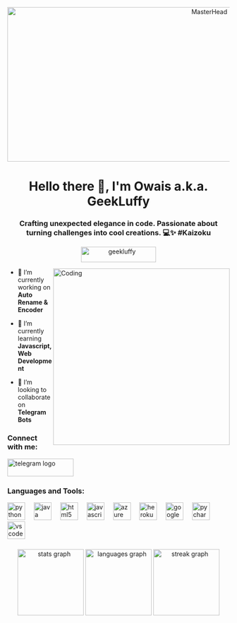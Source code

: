 <p align="center">
  <img src="https://te.legra.ph/file/233853412ffc1d605f1f2.jpg" alt="MasterHead" width="900" height="350">
</p>

<h1 align="center">Hello there 👋, I'm Owais a.k.a. GeekLuffy</h1>
<h3 align="center">Crafting unexpected elegance in code. Passionate about turning challenges into cool creations. 💻✨  #Kaizoku</h3>

<p align="center">
  <img src="https://komarev.com/ghpvc/?username=geekluffy&label=Profile%20views&color=ff69b4&style=flat-square" alt="geekluffy" style="width: 170px; height: 35px;"/>
</p>



<img align="right" alt="Coding" width="400" src="https://c.tenor.com/MX7na3cgJYwAAAAC/tenor.gif">

- 🔭 I’m currently working on **Auto Rename & Encoder**

- 🌱 I’m currently learning **Javascript, Web Development**

- 🤝 I’m looking to collaborate on **Telegram Bots**

<h3 align="left">Connect with me:</h3>
<div align="left">
 <a href="https://t.me/GeekLuffy" target="_blank">
  <img src="https://te.legra.ph/file/0d1c35ef9d6f1a0a50b94.jpg" width="150" height="40" alt="telegram logo"  />
 </a>
</div>
<p align="left">
</p>

<h3 align="left">Languages and Tools:</h3>

<div align="left">
  <img src="https://cdn.jsdelivr.net/gh/devicons/devicon/icons/python/python-original.svg" height="40" alt="python logo"  />
  <img width="12" />
  <img src="https://cdn.jsdelivr.net/gh/devicons/devicon/icons/java/java-original.svg" height="40" alt="java logo"  />
  <img width="12" />
  <img src="https://cdn.jsdelivr.net/gh/devicons/devicon/icons/html5/html5-original.svg" height="40" alt="html5 logo"  />
  <img width="12" />
  <img src="https://cdn.jsdelivr.net/gh/devicons/devicon/icons/javascript/javascript-original.svg" height="40" alt="javascript logo"  />
  <img width="12" />
  <img src="https://cdn.jsdelivr.net/gh/devicons/devicon/icons/azure/azure-original.svg" height="40" alt="azure logo"  />
  <img width="12" />
  <img src="https://cdn.jsdelivr.net/gh/devicons/devicon/icons/heroku/heroku-original.svg" height="40" alt="heroku logo"  />
  <img width="12" />
  <img src="https://cdn.jsdelivr.net/gh/devicons/devicon/icons/googlecloud/googlecloud-original.svg" height="40" alt="googlecloud logo"  />
  <img width="12" />
  <img src="https://cdn.jsdelivr.net/gh/devicons/devicon/icons/pycharm/pycharm-original.svg" height="40" alt="pycharm logo"  />
  <img width="12" />
  <img src="https://cdn.jsdelivr.net/gh/devicons/devicon/icons/vscode/vscode-original.svg" height="40" alt="vscode logo"  />
</div>
<h3></h3>
<div align="center">
  <img src="https://github-readme-stats.vercel.app/api?username=Geekluffy&hide_title=false&hide_rank=false&show_icons=true&include_all_commits=true&count_private=true&disable_animations=false&theme=dracula&locale=en&hide_border=false&order=1" height="150" alt="stats graph"  />
  <img src="https://github-readme-stats.vercel.app/api/top-langs?username=Geekluffy&locale=en&hide_title=false&layout=compact&card_width=320&langs_count=5&theme=draclua&hide_border=false&order=2" height="150" alt="languages graph"  />
  <img src="https://streak-stats.demolab.com?user=Geekluffy&locale=en&mode=daily&theme=dracula&hide_border=false&border_radius=5&order=3" height="150" alt="streak graph"  />
</div>
